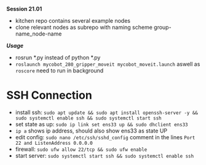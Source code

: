 **Session 21.01**
- kitchen repo contains several example nodes
- clone relevant nodes as subrepo with naming scheme group-name_node-name

***Usage***
- rosrun *.py instead of python *.py
- `roslaunch mycobot_280_gripper_moveit mycobot_moveit.launch` aswell as `roscore` need to run in background 

# SSH Connection

- install ssh: `sudo apt update && sudo apt install openssh-server -y && sudo systemctl enable ssh && sudo systemctl start ssh`
- set state as up: `sudo ip link set ens33 up && sudo dhclient ens33`
- `ip a` shows ip address, should also show ens33 as state UP
- edit config: `sudo nano /etc/ssh/sshd_config` comment in the lines `Port 22 and ListenAddress 0.0.0.0`
- firewall: `sudo ufw allow 22/tcp && sudo ufw enable`
- start server: `sudo systemctl start ssh && sudo systemctl enable ssh`